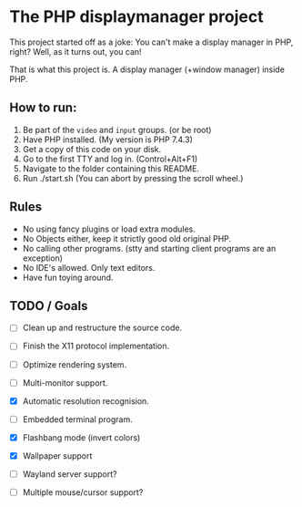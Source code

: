 # The PHP displaymanager project

This project started off as a joke:
You can't make a display manager in PHP, right?
Well, as it turns out, you can!

That is what this project is.
A display manager (+window manager) inside PHP.



## How to run:
1. Be part of the `video` and `input` groups. (or be root)
2. Have PHP installed. (My version is PHP 7.4.3)
3. Get a copy of this code on your disk.
4. Go to the first TTY and log in. (Control+Alt+F1)
5. Navigate to the folder containing this README.
6. Run ./start.sh (You can abort by pressing the scroll wheel.)


## Rules
* No using fancy plugins or load extra modules.
* No Objects either, keep it strictly good old original PHP.
* No calling other programs. (stty and starting client programs are an exception)
* No IDE's allowed. Only text editors.
* Have fun toying around.


## TODO / Goals
* [ ] Clean up and restructure the source code.
* [ ] Finish the X11 protocol implementation.
* [ ] Optimize rendering system.
* [ ] Multi-monitor support.
* [x] Automatic resolution recognision.
* [ ] Embedded terminal program.
* [x] Flashbang mode (invert colors)
* [x] Wallpaper support
* [ ] Wayland server support?
* [ ] Multiple mouse/cursor support?


